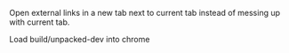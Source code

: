 Open external links in a new tab next to current tab instead of messing up with current tab.

Load build/unpacked-dev into chrome
